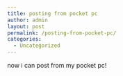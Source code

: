 ```yaml
---
title: posting from pocket pc
author: admin
layout: post
permalink: /posting-from-pocket-pc/
categories:
  - Uncategorized
---
```

now i can post from my pocket pc!